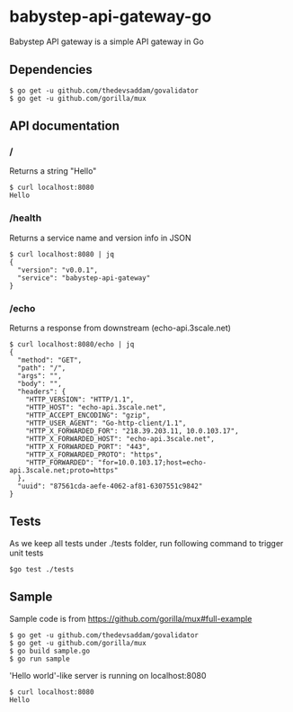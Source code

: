 # babystep-api-gateway-go
Babystep API gateway is a simple API gateway in Go

## Dependencies
```
$ go get -u github.com/thedevsaddam/govalidator
$ go get -u github.com/gorilla/mux
```
## API documentation

### /
Returns a string "Hello"
```
$ curl localhost:8080
Hello
```

### /health
Returns a service name and version info in JSON
```
$ curl localhost:8080 | jq
{
  "version": "v0.0.1",
  "service": "babystep-api-gateway"
}
```

### /echo
Returns a response from downstream (echo-api.3scale.net)
```
$ curl localhost:8080/echo | jq
{
  "method": "GET",
  "path": "/",
  "args": "",
  "body": "",
  "headers": {
    "HTTP_VERSION": "HTTP/1.1",
    "HTTP_HOST": "echo-api.3scale.net",
    "HTTP_ACCEPT_ENCODING": "gzip",
    "HTTP_USER_AGENT": "Go-http-client/1.1",
    "HTTP_X_FORWARDED_FOR": "218.39.203.11, 10.0.103.17",
    "HTTP_X_FORWARDED_HOST": "echo-api.3scale.net",
    "HTTP_X_FORWARDED_PORT": "443",
    "HTTP_X_FORWARDED_PROTO": "https",
    "HTTP_FORWARDED": "for=10.0.103.17;host=echo-api.3scale.net;proto=https"
  },
  "uuid": "87561cda-aefe-4062-af81-6307551c9842"
}
```

## Tests
As we keep all tests under ./tests folder, run following command to trigger unit tests
```
$go test ./tests
```

## Sample
Sample code is from https://github.com/gorilla/mux#full-example
```
$ go get -u github.com/thedevsaddam/govalidator
$ go get -u github.com/gorilla/mux
$ go build sample.go
$ go run sample
```
'Hello world'-like server is running on localhost:8080
```
$ curl localhost:8080
Hello
```
